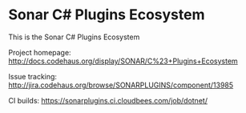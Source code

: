 Sonar C# Plugins Ecosystem
=========================

This is the Sonar C# Plugins Ecosystem

Project homepage:
http://docs.codehaus.org/display/SONAR/C%23+Plugins+Ecosystem

Issue tracking:
http://jira.codehaus.org/browse/SONARPLUGINS/component/13985

CI builds:
https://sonarplugins.ci.cloudbees.com/job/dotnet/
